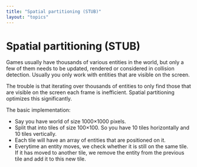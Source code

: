 ```yaml
---
title: "Spatial partitioning (STUB)"
layout: "topics"
---
```


# Spatial partitioning (STUB)

Games usually have thousands of various entities in the world, but only a few of them needs to be updated, rendered or considered in collision detection. Usually you only work with entities that are visible on the screen.

The trouble is that iterating over thousands of entities to only find those that are visible on the screen each frame is inefficient. Spatial partitioning optimizes this significantly.

The basic implementation:

- Say you have world of size 1000&times;1000 pixels.
- Split that into tiles of size 100&times;100. So you have 10 tiles horizontally and 10 tiles vertically.
- Each tile will have an array of entities that are positioned on it.
- Everytime an entity moves, we check whether it is still on the same tile. If it has moved to another tile, we remove the entity from the previous tile and add it to this new tile.

